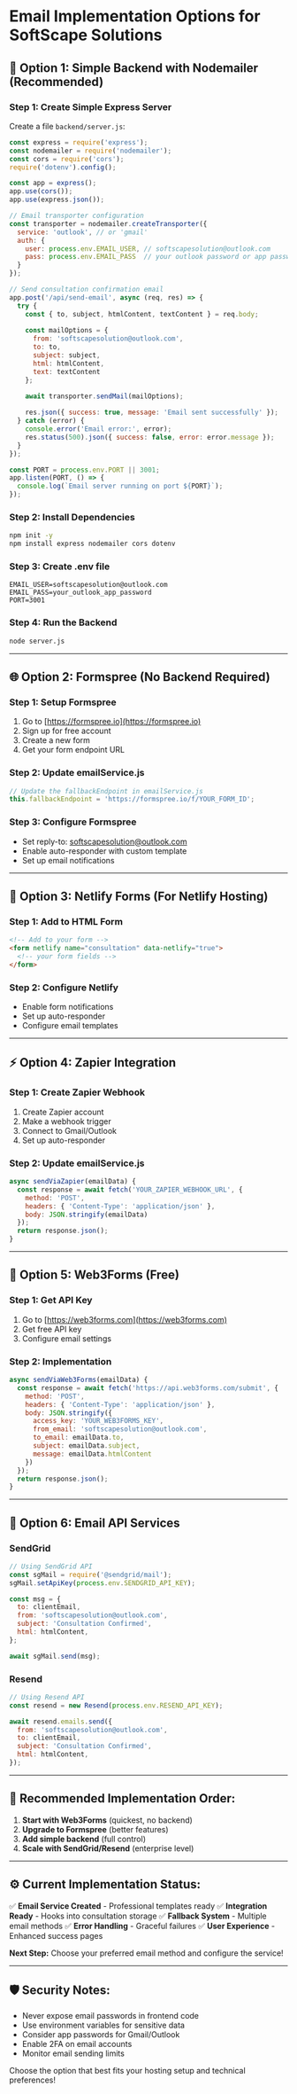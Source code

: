# Email Implementation Options for SoftScape Solutions

## 🚀 **Option 1: Simple Backend with Nodemailer (Recommended)**

### Step 1: Create Simple Express Server

Create a file `backend/server.js`:

```javascript
const express = require('express');
const nodemailer = require('nodemailer');
const cors = require('cors');
require('dotenv').config();

const app = express();
app.use(cors());
app.use(express.json());

// Email transporter configuration
const transporter = nodemailer.createTransporter({
  service: 'outlook', // or 'gmail'
  auth: {
    user: process.env.EMAIL_USER, // softscapesolution@outlook.com
    pass: process.env.EMAIL_PASS  // your outlook password or app password
  }
});

// Send consultation confirmation email
app.post('/api/send-email', async (req, res) => {
  try {
    const { to, subject, htmlContent, textContent } = req.body;
    
    const mailOptions = {
      from: 'softscapesolution@outlook.com',
      to: to,
      subject: subject,
      html: htmlContent,
      text: textContent
    };

    await transporter.sendMail(mailOptions);
    
    res.json({ success: true, message: 'Email sent successfully' });
  } catch (error) {
    console.error('Email error:', error);
    res.status(500).json({ success: false, error: error.message });
  }
});

const PORT = process.env.PORT || 3001;
app.listen(PORT, () => {
  console.log(`Email server running on port ${PORT}`);
});
```

### Step 2: Install Dependencies

```bash
npm init -y
npm install express nodemailer cors dotenv
```

### Step 3: Create .env file

```env
EMAIL_USER=softscapesolution@outlook.com
EMAIL_PASS=your_outlook_app_password
PORT=3001
```

### Step 4: Run the Backend

```bash
node server.js
```

---

## 🌐 **Option 2: Formspree (No Backend Required)**

### Step 1: Setup Formspree

1. Go to [https://formspree.io](https://formspree.io)
2. Sign up for free account
3. Create a new form
4. Get your form endpoint URL

### Step 2: Update emailService.js

```javascript
// Update the fallbackEndpoint in emailService.js
this.fallbackEndpoint = 'https://formspree.io/f/YOUR_FORM_ID';
```

### Step 3: Configure Formspree

- Set reply-to: softscapesolution@outlook.com
- Enable auto-responder with custom template
- Set up email notifications

---

## 📧 **Option 3: Netlify Forms (For Netlify Hosting)**

### Step 1: Add to HTML Form

```html
<!-- Add to your form -->
<form netlify name="consultation" data-netlify="true">
  <!-- your form fields -->
</form>
```

### Step 2: Configure Netlify

- Enable form notifications
- Set up auto-responder
- Configure email templates

---

## ⚡ **Option 4: Zapier Integration**

### Step 1: Create Zapier Webhook

1. Create Zapier account
2. Make a webhook trigger
3. Connect to Gmail/Outlook
4. Set up auto-responder

### Step 2: Update emailService.js

```javascript
async sendViaZapier(emailData) {
  const response = await fetch('YOUR_ZAPIER_WEBHOOK_URL', {
    method: 'POST',
    headers: { 'Content-Type': 'application/json' },
    body: JSON.stringify(emailData)
  });
  return response.json();
}
```

---

## 🔧 **Option 5: Web3Forms (Free)**

### Step 1: Get API Key

1. Go to [https://web3forms.com](https://web3forms.com)
2. Get free API key
3. Configure email settings

### Step 2: Implementation

```javascript
async sendViaWeb3Forms(emailData) {
  const response = await fetch('https://api.web3forms.com/submit', {
    method: 'POST',
    headers: { 'Content-Type': 'application/json' },
    body: JSON.stringify({
      access_key: 'YOUR_WEB3FORMS_KEY',
      from_email: 'softscapesolution@outlook.com',
      to_email: emailData.to,
      subject: emailData.subject,
      message: emailData.htmlContent
    })
  });
  return response.json();
}
```

---

## 📱 **Option 6: Email API Services**

### SendGrid
```javascript
// Using SendGrid API
const sgMail = require('@sendgrid/mail');
sgMail.setApiKey(process.env.SENDGRID_API_KEY);

const msg = {
  to: clientEmail,
  from: 'softscapesolution@outlook.com',
  subject: 'Consultation Confirmed',
  html: htmlContent,
};

await sgMail.send(msg);
```

### Resend
```javascript
// Using Resend API
const resend = new Resend(process.env.RESEND_API_KEY);

await resend.emails.send({
  from: 'softscapesolution@outlook.com',
  to: clientEmail,
  subject: 'Consultation Confirmed',
  html: htmlContent,
});
```

---

## 🎯 **Recommended Implementation Order:**

1. **Start with Web3Forms** (quickest, no backend)
2. **Upgrade to Formspree** (better features)
3. **Add simple backend** (full control)
4. **Scale with SendGrid/Resend** (enterprise level)

---

## ⚙️ **Current Implementation Status:**

✅ **Email Service Created** - Professional templates ready
✅ **Integration Ready** - Hooks into consultation storage
✅ **Fallback System** - Multiple email methods
✅ **Error Handling** - Graceful failures
✅ **User Experience** - Enhanced success pages

**Next Step:** Choose your preferred email method and configure the service!

---

## 🛡️ **Security Notes:**

- Never expose email passwords in frontend code
- Use environment variables for sensitive data
- Consider app passwords for Gmail/Outlook
- Enable 2FA on email accounts
- Monitor email sending limits

Choose the option that best fits your hosting setup and technical preferences!